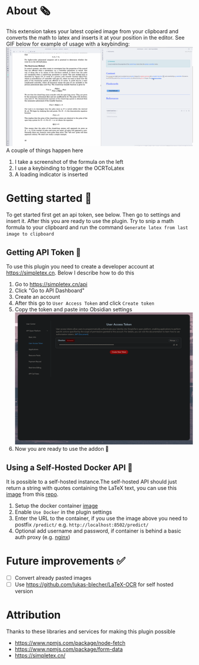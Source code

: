 # About 🗞️

This extension takes your latest copied image from your clipboard and converts the math to latex and inserts it at your position in the editor. See GIF below for example of usage with a keybinding:
![](docs/example.gif)
A couple of things happen here

1. I take a screenshot of the formula on the left
2. I use a keybinding to trigger the OCRToLatex
3. A loading indicator is inserted

# Getting started 🚀

To get started first get an api token, see below. Then go to settings and insert it. After this you are ready to use the plugin. Try to snip a math formula to your clipboard and run the command `Generate latex from last image to clipboard`

## Getting API Token 🔐

To use this plugin you need to create a developer account at https://simpletex.cn. Below I describe how to do this

1. Go to https://simpletex.cn/api
2. Click "Go to API Dashboard"
3. Create an account
4. After this go to `User Access Token` and click `Create token`
5. Copy the token and paste into Obsidian settings ![](docs/UAT.png)
6. Now you are ready to use the addon 🥳

## Using a Self-Hosted Docker API 🐳

It is possible to a self-hosted instance.The self-hosted API should just return a string with quotes containing the LaTeX text, you can use this [image](https://hub.docker.com/r/lukasblecher/pix2tex) from this [repo](https://github.com/lukas-blecher/LaTeX-OCR).
1. Setup the docker container [image](https://hub.docker.com/r/lukasblecher/pix2tex)
2. Enable `Use Docker` in the plugin settings
3. Enter the URL to the container, if you use the image above you need to postfix `/predict/` e.g. `http://localhost:8502/predict/`
4. Optional add username and password, if container is behind a basic auth proxy (e.g. [nginx](https://nginx.org/en/docs/http/ngx_http_auth_basic_module.html))

# Future improvements ✅

-   [ ] Convert already pasted images
-   [ ] Use https://github.com/lukas-blecher/LaTeX-OCR for self hosted version

# Attribution

Thanks to these libraries and services for making this plugin possible

-   https://www.npmjs.com/package/node-fetch
-   https://www.npmjs.com/package/form-data
-   https://simpletex.cn/
